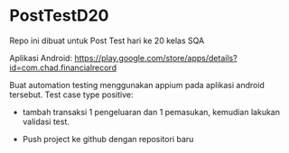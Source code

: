 # PostTestD20
Repo ini dibuat untuk Post Test hari ke 20 kelas SQA

Aplikasi Android: https://play.google.com/store/apps/details?id=com.chad.financialrecord

Buat automation testing menggunakan appium pada aplikasi android tersebut. 
Test case type positive: 
- tambah transaksi 1 pengeluaran dan 1 pemasukan, kemudian lakukan validasi test.

* Push project ke github dengan repositori baru
